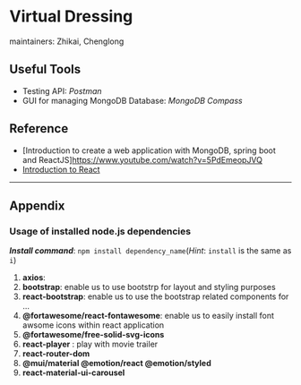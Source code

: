 # Virtual Dressing



maintainers: Zhikai, Chenglong

## Useful Tools

* Testing API: *Postman*
* GUI for managing MongoDB Database: *MongoDB Compass*

## Reference

* [Introduction to create a web application with MongoDB, spring boot and ReactJS]https://www.youtube.com/watch?v=5PdEmeopJVQ
* [Introduction to React](https://react.dev/learn)

---

## Appendix

### Usage of installed node.js dependencies

***Install command***: `npm install dependency_name`(*Hint*: `install` is the same as `i`)

1. **axios**:
2. **bootstrap**: enable us to use bootstrp for  layout and styling purposes
3. **react-bootstrap**: enable us to use the bootstrap related components for ...
4. **@fortawesome/react-fontawesome**: enable us to easily install font awsome icons within react application
5. **@fortawesome/free-solid-svg-icons**
6. **react-player** : play with movie trailer
7. **react-router-dom**
8. **@mui/material @emotion/react @emotion/styled**
9. **react-material-ui-carousel**

